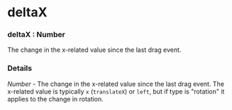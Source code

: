 # deltaX

### deltaX : Number

The change in the x-related value since the last drag event.

### Details[​](#details "Direct link to Details")

*Number* - The change in the x-related value since the last drag event. The x-related value is typically `x` (`translateX`) or `left`, but if type is "rotation" it applies to the change in rotation.
